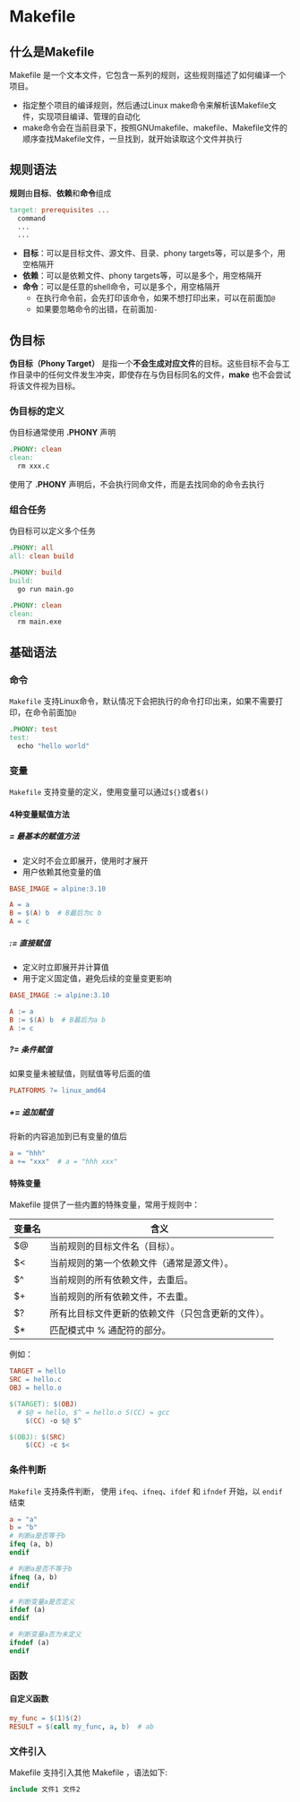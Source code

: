 # Makefile

## 什么是Makefile

Makefile 是一个文本文件，它包含一系列的规则，这些规则描述了如何编译一个项目。

- 指定整个项目的编译规则，然后通过Linux make命令来解析该Makefile文件，实现项目编译、管理的自动化
- make命令会在当前目录下，按照GNUmakefile、makefile、Makefile文件的顺序查找Makefile文件，一旦找到，就开始读取这个文件并执行

## 规则语法

**规则**由**目标**、**依赖**和**命令**组成

```makefile
target: prerequisites ...
  command
  ...
  ...
```

- **目标**：可以是目标文件、源文件、目录、phony targets等，可以是多个，用空格隔开
- **依赖**：可以是依赖文件、phony targets等，可以是多个，用空格隔开
- **命令**：可以是任意的shell命令，可以是多个，用空格隔开
   - 在执行命令前，会先打印该命令，如果不想打印出来，可以在前面加`@`
   - 如果要忽略命令的出错，在前面加`-`

## 伪目标

**伪目标（Phony Target）** 是指一个**不会生成对应文件**的目标。这些目标不会与工作目录中的任何文件发生冲突，即使存在与伪目标同名的文件，**make** 也不会尝试将该文件视为目标。

### 伪目标的定义

伪目标通常使用 **.PHONY** 声明

```makefile
.PHONY: clean
clean: 
  rm xxx.c
```

使用了 **.PHONY** 声明后，不会执行同命文件，而是去找同命的命令去执行

### 组合任务

伪目标可以定义多个任务
```makefile
.PHONY: all
all: clean build

.PHONY: build
build:
  go run main.go

.PHONY: clean
clean:
  rm main.exe
```

## 基础语法

### 命令

`Makefile` 支持Linux命令，默认情况下会把执行的命令打印出来，如果不需要打印，在命令前面加`@`

```makefile
.PHONY: test
test: 
  echo "hello world"
```

### 变量

`Makefile` 支持变量的定义，使用变量可以通过`${}`或者`$()`

#### 4种变量赋值方法

##### = 最基本的赋值方法

- 定义时不会立即展开，使用时才展开
- 用户依赖其他变量的值

```makefile
BASE_IMAGE = alpine:3.10

A = a
B = $(A) b  # B最后为c b
A = c
```

##### := 直接赋值

- 定义时立即展开并计算值
- 用于定义固定值，避免后续的变量变更影响

```makefile
BASE_IMAGE := alpine:3.10

A := a
B := $(A) b  # B最后为a b
A := c
```

##### ?= 条件赋值

如果变量未被赋值，则赋值等号后面的值

```makefile
PLATFORMS ?= linux_amd64
```

##### += 追加赋值

将新的内容追加到已有变量的值后

```makefile
a = "hhh"
a += "xxx"  # a = "hhh xxx"
```


#### 特殊变量

Makefile 提供了一些内置的特殊变量，常用于规则中：

| 变量名 | 含义 |
| ----- | --- |
|$@ |当前规则的目标文件名（目标）。 |
| $<|当前规则的第一个依赖文件（通常是源文件）。 |
|$^ |当前规则的所有依赖文件，去重后。 |
|$+ |当前规则的所有依赖文件，不去重。 |
|$? |所有比目标文件更新的依赖文件（只包含更新的文件）。 |
|$* |匹配模式中 % 通配符的部分。 |
	
例如：

```makefile
TARGET = hello
SRC = hello.c
OBJ = hello.o

$(TARGET): $(OBJ)
  # $@ = hello, $^ = hello.o S(CC) = gcc
	$(CC) -o $@ $^ 

$(OBJ): $(SRC)
	$(CC) -c $<
```
	
### 条件判断

`Makefile` 支持条件判断， 使用 `ifeq`、`ifneq`、`ifdef` 和 `ifndef` 开始，以 `endif` 结束

```makefile
a = "a"
b = "b"
# 判断a是否等于b
ifeq (a, b)
endif

# 判断a是否不等于b
ifneq (a, b)
endif

# 判断变量a是否定义
ifdef (a)
endif

# 判断变量a否为未定义
ifndef (a)
endif
```

### 函数

#### 自定义函数

```makefile
my_func = $(1)$(2)
RESULT = $(call my_func, a, b)  # ab
```
	
### 文件引入

Makefile 支持引入其他 Makefile ，语法如下:

```makefile
include 文件1 文件2
```

